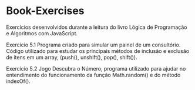 # Book-Exercises

Exercícios desenvolvidos durante a leitura do livro Lógica de Programação e Algoritmos com JavaScript.

Exercício 5.1
  Programa criado para simular um painel de um consultório. Código utilizado para estudar os principais métodos 
de inclusão e exclusão de itens em um array, (push(), unshift(), pop(), shift()).

Exercício 5.2
  Jogo Descubra o Número, programa utilizado para ajudar no entendimento do funcionamento da função Math.random() e do método indexOf().
  
  
